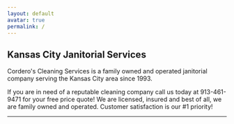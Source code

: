 ```yaml
---
layout: default
avatar: true
permalink: /
---
```

## Kansas City Janitorial Services

Cordero's Cleaning Services is a family owned and operated janitorial company serving the Kansas City area since 1993.

If you are in need of a reputable cleaning company call us today at 913-461-9471 for your free price quote!  We are licensed, insured and best of all, we are family owned and operated.  Customer satisfaction is our #1 priority!

---

